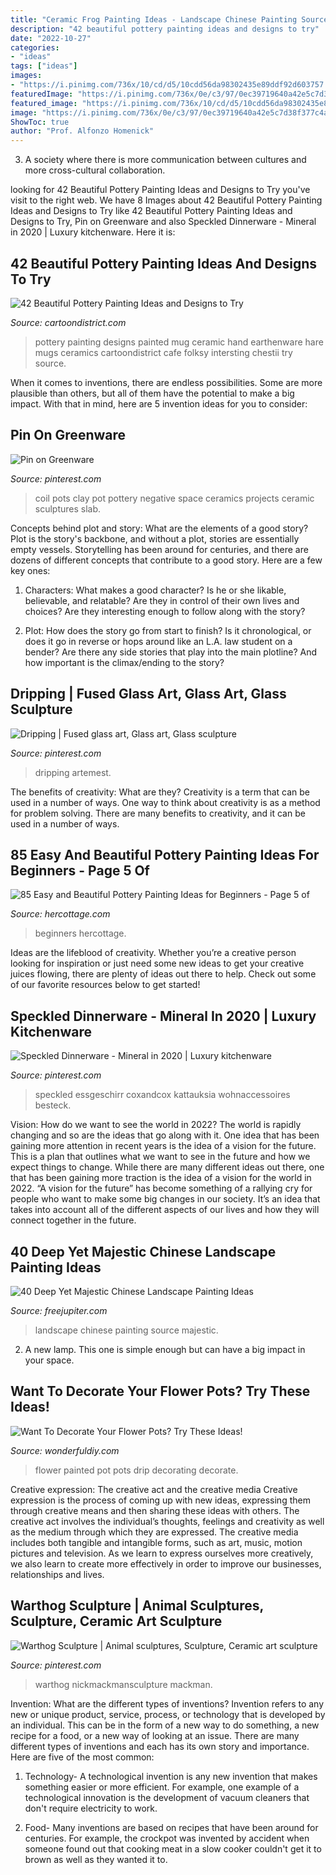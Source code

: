 ```yaml
---
title: "Ceramic Frog Painting Ideas - Landscape Chinese Painting Source Majestic"
description: "42 beautiful pottery painting ideas and designs to try"
date: "2022-10-27"
categories:
- "ideas"
tags: ["ideas"]
images:
- "https://i.pinimg.com/736x/10/cd/d5/10cdd56da98302435e89ddf92d603757.jpg"
featuredImage: "https://i.pinimg.com/736x/0e/c3/97/0ec39719640a42e5c7d38f377c4a61ba--coil-pots-negative-space.jpg"
featured_image: "https://i.pinimg.com/736x/10/cd/d5/10cdd56da98302435e89ddf92d603757.jpg"
image: "https://i.pinimg.com/736x/0e/c3/97/0ec39719640a42e5c7d38f377c4a61ba--coil-pots-negative-space.jpg"
ShowToc: true
author: "Prof. Alfonzo Homenick"
---
```



3. A society where there is more communication between cultures and more cross-cultural collaboration. 

	

		
looking for 42 Beautiful Pottery Painting Ideas and Designs to Try you've visit to the right web. We have 8 Images about 42 Beautiful Pottery Painting Ideas and Designs to Try like 42 Beautiful Pottery Painting Ideas and Designs to Try, Pin on Greenware and also Speckled Dinnerware - Mineral in 2020 | Luxury kitchenware. Here it is:
		
    
## 42 Beautiful Pottery Painting Ideas And Designs To Try

<img loading=lazy src="http://www.cartoondistrict.com/wp-content/uploads/2017/08/Pottery-Painting-Ideas-and-Designs8.jpg" onerror="this.onerror=null;this.src='https://tse3.mm.bing.net/th?id=OIP.xRCelPdE7wLxOaHAqMpUwAHaLJ&amp;pid=15.1';" alt="42 Beautiful Pottery Painting Ideas and Designs to Try">

_Source: cartoondistrict.com_

>pottery painting designs painted mug ceramic hand earthenware hare mugs ceramics cartoondistrict cafe folksy intersting chestii try source. 

	

When it comes to inventions, there are endless possibilities. Some are more plausible than others, but all of them have the potential to make a big impact. With that in mind, here are 5 invention ideas for you to consider: 

    
## Pin On Greenware

<img loading=lazy src="https://i.pinimg.com/736x/0e/c3/97/0ec39719640a42e5c7d38f377c4a61ba--coil-pots-negative-space.jpg" onerror="this.onerror=null;this.src='https://tse4.mm.bing.net/th?id=OIP.Hb4-QIC4p-VE2Cpm59UoFADhEs&amp;pid=15.1';" alt="Pin on Greenware">

_Source: pinterest.com_

>coil pots clay pot pottery negative space ceramics projects ceramic sculptures slab. 

	

Concepts behind plot and story: What are the elements of a good story?
Plot is the story's backbone, and without a plot, stories are essentially empty vessels. Storytelling has been around for centuries, and there are dozens of different concepts that contribute to a good story. Here are a few key ones:
1) Characters: What makes a good character? Is he or she likable, believable, and relatable? Are they in control of their own lives and choices? Are they interesting enough to follow along with the story?

2) Plot: How does the story go from start to finish? Is it chronological, or does it go in reverse or hops around like an L.A. law student on a bender? Are there any side stories that play into the main plotline? And how important is the climax/ending to the story?

    
## Dripping | Fused Glass Art, Glass Art, Glass Sculpture

<img loading=lazy src="https://i.pinimg.com/736x/c9/82/ba/c982ba3f09fac308be0e1893fea558f1.jpg" onerror="this.onerror=null;this.src='https://tse3.mm.bing.net/th?id=OIP.Kfrr7eZ7nhvBV_UCNDCXdAHaLI&amp;pid=15.1';" alt="Dripping | Fused glass art, Glass art, Glass sculpture">

_Source: pinterest.com_

>dripping artemest. 

	

The benefits of creativity: What are they?
Creativity is a term that can be used in a number of ways. One way to think about creativity is as a method for problem solving. There are many benefits to creativity, and it can be used in a number of ways.

    
## 85 Easy And Beautiful Pottery Painting Ideas For Beginners - Page 5 Of

<img loading=lazy src="https://www.hercottage.com/wp-content/uploads/2019/07/Easy-and-Beautiful-Pottery-Painting-Ideas-for-Beginners-82.png" onerror="this.onerror=null;this.src='https://tse4.mm.bing.net/th?id=OIP.ytShqoK3k_ByCMNZzHiEPwHaJ4&amp;pid=15.1';" alt="85 Easy and Beautiful Pottery Painting Ideas for Beginners - Page 5 of">

_Source: hercottage.com_

>beginners hercottage. 

	

Ideas are the lifeblood of creativity. Whether you’re a creative person looking for inspiration or just need some new ideas to get your creative juices flowing, there are plenty of ideas out there to help. Check out some of our favorite resources below to get started!

    
## Speckled Dinnerware - Mineral In 2020 | Luxury Kitchenware

<img loading=lazy src="https://i.pinimg.com/736x/f2/b5/3f/f2b53f99a58e4724f6e4e46496fc6091.jpg" onerror="this.onerror=null;this.src='https://tse3.mm.bing.net/th?id=OIP.OT2gnhm84Tbwzs4FZgnv-QHaJ4&amp;pid=15.1';" alt="Speckled Dinnerware - Mineral in 2020 | Luxury kitchenware">

_Source: pinterest.com_

>speckled essgeschirr coxandcox kattauksia wohnaccessoires besteck. 

	

Vision: How do we want to see the world in 2022?
The world is rapidly changing and so are the ideas that go along with it. One idea that has been gaining more attention in recent years is the idea of a vision for the future. This is a plan that outlines what we want to see in the future and how we expect things to change. While there are many different ideas out there, one that has been gaining more traction is the idea of a vision for the world in 2022. 
“A vision for the future” has become something of a rallying cry for people who want to make some big changes in our society. It’s an idea that takes into account all of the different aspects of our lives and how they will connect together in the future.

    
## 40 Deep Yet Majestic Chinese Landscape Painting Ideas

<img loading=lazy src="http://www.freejupiter.com/wp-content/uploads/2018/04/Chinese-Landscape-Painting-Ideas-13.jpg" onerror="this.onerror=null;this.src='https://tse2.mm.bing.net/th?id=OIP.UuIt3o1fErAJguKC9yiwjgHaJ6&amp;pid=15.1';" alt="40 Deep Yet Majestic Chinese Landscape Painting Ideas">

_Source: freejupiter.com_

>landscape chinese painting source majestic. 

	

2. A new lamp. This one is simple enough but can have a big impact in your space.

    
## Want To Decorate Your Flower Pots? Try These Ideas!

<img loading=lazy src="https://cdn.wonderfuldiy.com/wp-content/uploads/2016/02/Drip-Painted-flower-pot.jpg" onerror="this.onerror=null;this.src='https://tse2.mm.bing.net/th?id=OIP.vakSt-7-6HWrpjVgzQaU5gHaLH&amp;pid=15.1';" alt="Want To Decorate Your Flower Pots? Try These Ideas!">

_Source: wonderfuldiy.com_

>flower painted pot pots drip decorating decorate. 

	

Creative expression: The creative act and the creative media
Creative expression is the process of coming up with new ideas, expressing them through creative means and then sharing these ideas with others. The creative act involves the individual’s thoughts, feelings and creativity as well as the medium through which they are expressed. The creative media includes both tangible and intangible forms, such as art, music, motion pictures and television. As we learn to express ourselves more creatively, we also learn to create more effectively in order to improve our businesses, relationships and lives.

    
## Warthog Sculpture | Animal Sculptures, Sculpture, Ceramic Art Sculpture

<img loading=lazy src="https://i.pinimg.com/736x/10/cd/d5/10cdd56da98302435e89ddf92d603757.jpg" onerror="this.onerror=null;this.src='https://tse4.mm.bing.net/th?id=OIP.-r8B82Apm1AJK2DaRdAh9QHaJQ&amp;pid=15.1';" alt="Warthog Sculpture | Animal sculptures, Sculpture, Ceramic art sculpture">

_Source: pinterest.com_

>warthog nickmackmansculpture mackman. 

	

Invention: What are the different types of inventions?
Invention refers to any new or unique product, service, process, or technology that is developed by an individual. This can be in the form of a new way to do something, a new recipe for a food, or a new way of looking at an issue. There are many different types of inventions and each has its own story and importance. Here are five of the most common:
1. Technology- A technological invention is any new invention that makes something easier or more efficient. For example, one example of a technological innovation is the development of vacuum cleaners that don't require electricity to work.

2. Food- Many inventions are based on recipes that have been around for centuries. For example, the crockpot was invented by accident when someone found out that cooking meat in a slow cooker couldn't get it to brown as well as they wanted it to.

